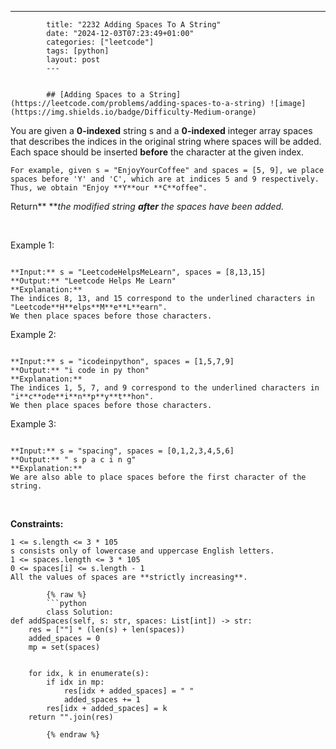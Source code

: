 ---
            title: "2232 Adding Spaces To A String"
            date: "2024-12-03T07:23:49+01:00"
            categories: ["leetcode"]
            tags: [python]
            layout: post
            ---
            

            ## [Adding Spaces to a String](https://leetcode.com/problems/adding-spaces-to-a-string) ![image](https://img.shields.io/badge/Difficulty-Medium-orange)

You are given a **0-indexed** string s and a **0-indexed** integer array spaces that describes the indices in the original string where spaces will be added. Each space should be inserted **before** the character at the given index.

	For example, given s = "EnjoyYourCoffee" and spaces = [5, 9], we place spaces before 'Y' and 'C', which are at indices 5 and 9 respectively. Thus, we obtain "Enjoy **Y**our **C**offee".

Return** ***the modified string **after** the spaces have been added.*

 

Example 1:

```

**Input:** s = "LeetcodeHelpsMeLearn", spaces = [8,13,15]
**Output:** "Leetcode Helps Me Learn"
**Explanation:** 
The indices 8, 13, and 15 correspond to the underlined characters in "Leetcode**H**elps**M**e**L**earn".
We then place spaces before those characters.

```

Example 2:

```

**Input:** s = "icodeinpython", spaces = [1,5,7,9]
**Output:** "i code in py thon"
**Explanation:**
The indices 1, 5, 7, and 9 correspond to the underlined characters in "i**c**ode**i**n**p**y**t**hon".
We then place spaces before those characters.

```

Example 3:

```

**Input:** s = "spacing", spaces = [0,1,2,3,4,5,6]
**Output:** " s p a c i n g"
**Explanation:**
We are also able to place spaces before the first character of the string.

```

 

**Constraints:**

	1 <= s.length <= 3 * 105
	s consists only of lowercase and uppercase English letters.
	1 <= spaces.length <= 3 * 105
	0 <= spaces[i] <= s.length - 1
	All the values of spaces are **strictly increasing**.

            {% raw %}
            ```python
            class Solution:
    def addSpaces(self, s: str, spaces: List[int]) -> str:
        res = [""] * (len(s) + len(spaces))
        added_spaces = 0
        mp = set(spaces)

        
        for idx, k in enumerate(s):
            if idx in mp:
                res[idx + added_spaces] = " "
                added_spaces += 1
            res[idx + added_spaces] = k
        return "".join(res)
        
            {% endraw %}
            